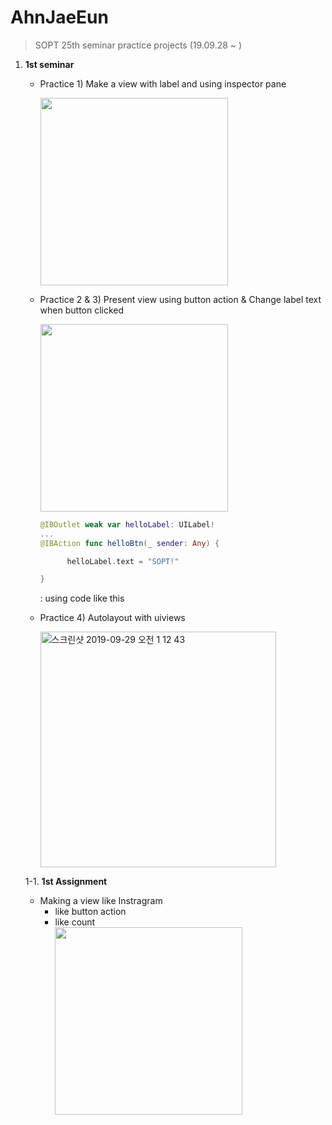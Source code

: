 # AhnJaeEun 
> SOPT 25th seminar practice projects (19.09.28 ~ )

1. **1st seminar**

   * Practice 1) Make a view with label and using inspector pane
   
   
      <img width=300 src="https://user-images.githubusercontent.com/49272528/65819376-aed88100-e256-11e9-835b-3141984813cf.PNG">
   
   
   
   * Practice 2 & 3) Present view using button action & Change label text when button clicked


      <img width=300 src="https://user-images.githubusercontent.com/49272528/65819589-6d95a080-e259-11e9-89ad-eb54ff1c8f44.gif">
  
  

     ```swift
     @IBOutlet weak var helloLabel: UILabel!
     ...
     @IBAction func helloBtn(_ sender: Any) {

           helloLabel.text = "SOPT!"

     }
     ```
     : using code like this


   * Practice 4) Autolayout with uiviews

      <img width="377" alt="스크린샷 2019-09-29 오전 1 12 43" src="https://user-images.githubusercontent.com/49272528/65819640-d7ae4580-e259-11e9-89f7-fee9a1caf459.png">
  
   1-1. **1st Assignment**

   * Making a view like Instragram
      * like button action
      * like count
<br>  <img width="300" src="https://user-images.githubusercontent.com/49272528/65829094-82674800-e2dc-11e9-8d01-985a9bf1ec00.gif">

